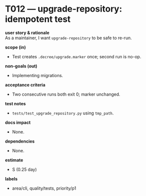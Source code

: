 # T012 — upgrade-repository: idempotent test

**user story & rationale**  
As a maintainer, I want `upgrade-repository` to be safe to re-run.

**scope (in)**  
- Test creates `.decree/upgrade.marker` once; second run is no-op.

**non-goals (out)**  
- Implementing migrations.

**acceptance criteria**  
- Two consecutive runs both exit 0; marker unchanged.

**test notes**  
- `tests/test_upgrade_repository.py` using `tmp_path`.

**docs impact**  
- None.

**dependencies**  
- None.

**estimate**  
- S (0.25 day)

**labels**  
- area/cli, quality/tests, priority/p1
